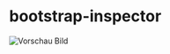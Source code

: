 # bootstrap-inspector

![Vorschau Bild](https://github.com/dannerbam/bootstrap-inspector/blob/master/bootstrap-inspector.jpg?raw=true)
